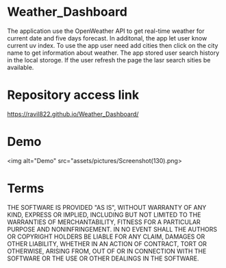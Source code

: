 # Weather_Dashboard

The application use the OpenWeather API to get real-time weather for current date and five days forecast. In additonal, the app let user know current uv index.
To use the app  user need add cities then click on the city name to get information about weather.
The app stored user search history in the local storoge. If the user refresh the page the lasr search sities be available. 


# Repository access link

https://ravil822.github.io/Weather_Dashboard/



# Demo
<img alt="Demo" src="assets/pictures/Screenshot(130).png>



# Terms

THE SOFTWARE IS PROVIDED "AS IS", WITHOUT WARRANTY OF ANY KIND, EXPRESS OR IMPLIED, INCLUDING BUT NOT LIMITED TO THE WARRANTIES OF MERCHANTABILITY, FITNESS FOR A PARTICULAR PURPOSE AND NONINFRINGEMENT. IN NO EVENT SHALL THE AUTHORS OR COPYRIGHT HOLDERS BE LIABLE FOR ANY CLAIM, DAMAGES OR OTHER LIABILITY, WHETHER IN AN ACTION OF CONTRACT, TORT OR OTHERWISE, ARISING FROM, OUT OF OR IN CONNECTION WITH THE SOFTWARE OR THE USE OR OTHER DEALINGS IN THE SOFTWARE.